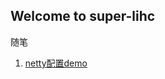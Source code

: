 ## Welcome to super-lihc

随笔

 1. [ netty配置demo ](https://github.com/super-lihc/note/blob/master/1.netty%E9%85%8D%E7%BD%AEdemo.md "netty配置demo")


